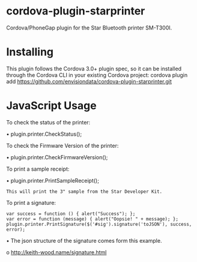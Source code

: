 # cordova-plugin-starprinter
Cordova/PhoneGap plugin for the Star Bluetooth printer SM-T300I.


# Installing
This plugin follows the Cordova 3.0+ plugin spec, so it can be installed through the Cordova CLI in your existing Cordova project:
cordova plugin add https://github.com/envisiondata/cordova-plugin-starprinter.git

# JavaScript Usage

To check the status of the printer:

•	plugin.printer.CheckStatus();

To check the Firmware Version of the printer:

•	plugin.printer.CheckFirmwareVersion();

To print a sample receipt:

•	plugin.printer.PrintSampleReceipt();
    
    This will print the 3" sample from the Star Developer Kit.

To print a signature:
    
    var success = function () { alert("Success"); };
    var error = function (message) { alert("Oopsie! " + message); };
    plugin.printer.PrintSignature($('#sig').signature('toJSON'), success, error);

•	The json structure of the signature comes form this example.

  o	http://keith-wood.name/signature.html
